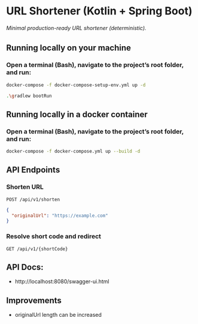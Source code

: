 # URL Shortener (Kotlin + Spring Boot)

###### Minimal production-ready URL shortener (deterministic).

## Running locally on your machine
### Open a terminal (Bash), navigate to the project’s root folder, and run:
```bash
docker-compose -f docker-compose-setup-env.yml up -d
```
```bash
.\gradlew bootRun
```

## Running locally in a docker container
### Open a terminal (Bash), navigate to the project’s root folder, and run:
```bash
docker-compose -f docker-compose.yml up --build -d
```

##
## API Endpoints
### Shorten URL
`POST /api/v1/shorten`
```json
{
  "originalUrl": "https://example.com"
}
```
### Resolve short code and redirect
`GET /api/v1/{shortCode}`

##
## API Docs:
- http://localhost:8080/swagger-ui.html

##
## Improvements
- originalUrl length can be increased